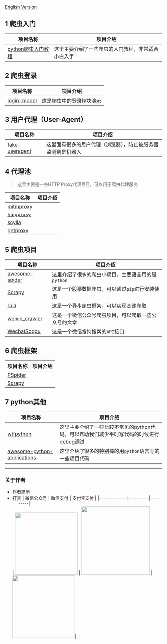 [English Version]()   
## 1 爬虫入门
|     项目名称          |             项目介绍                |
| -------------------- | ----------------------------------- |
| [python爬虫入门教程](https://github.com/lining0806/PythonSpiderNotes)| 这里主要介绍了一些爬虫的入门教程，非常适合小白入手 |
## 2 爬虫登录
|     项目名称          |             项目介绍                |
| -------------------- | ----------------------------------- |
| [login-model](https://github.com/crazyjums/awesome-python-login-model)| 这是爬虫中的登录模块演示 |
## 3 用户代理（User-Agent）
|     项目名称          |             项目介绍                |
| -------------------- | ----------------------------------- |
| [fake-useragent](https://github.com/crazyjums/fake-useragent)| 这里面有很多的用户代理（浏览器），防止被服务器监测到是机器人 |

## 4 代理池
>这里主要是一些HTTP Proxy代理项目，可以用于爬虫代理服务

|     项目名称          |             项目介绍                |
| -------------------- | ----------------------------------- |
| [mitmproxy](https://github.com/crazyjums/mitmproxy)|  |
| [haipproxy](https://github.com/crazyjums/haipproxy)     | |
|[scylla](https://github.com/crazyjums/scylla) | |
|[getproxy](https://github.com/crazyjums/getproxy)| |



## 5 爬虫项目
|     项目名称          |             项目介绍                |
| -------------------- | ----------------------------------- |
| [awesome-spider](https://github.com/facert/awesome-spider)  | 这里介绍了很多的爬虫小项目，主要语言用的是`python` |
| [Scrapy](https://github.com/scrapy/scrapy)     | 这是一个股票数据爬虫，可以通过`pip`进行安装使用 |
| [ruia](https://github.com/crazyjums/ruia)     | 这是一个异步爬虫框架，可以实现高速爬取 |
| [weixin_crawler](https://github.com/crazyjums/weixin_crawler)     | 这是一个微信公众号爬虫项目，可以爬取一些公众号的文章 |
| [WechatSogou](https://github.com/crazyjums/WechatSogou)| 这是一个微信搜狗搜索的`API`接口 |


## 6 爬虫框架
|     项目名称          |             项目介绍                |
| -------------------- | ----------------------------------- |
| [PSpider](https://github.com/xianhu/PSpider) |  |
| [Scrapy](https://github.com/scrapy/scrapy)     | |

## 7 python其他
|     项目名称          |             项目介绍                |
| ----------------- | ------------------------------- |
| [wtfpython](https://github.com/crazyjums/wtfpython) | 这里主要介绍了一些比较不常见的python代码，可以帮助我们减少平时写代码的时候进行debug调试 |
| [awesome-python-applications](https://github.com/crazyjums/awesome-python-applications)     | 这里介绍了很多的特别棒的用`python`语言写的一些项目代码          |




---
### 关于作者
- [作者简历](https://jums.club/about)   
- 打赏
|  微信公众号   | 微信支付  |  支付宝支付 |
|--------------|----------|-------------|  
| <img src="https://cdn.jsdelivr.net/gh/crazyjums/crazyjums.github.io@master/images/wechataccount.jpg" width="200px" height="200px"/>  | <img src="https://cdn.jsdelivr.net/gh/crazyjums/crazyjums.github.io@master/images/wechatpay.jpg" width="220px" height="220px"/> | <img src="https://cdn.jsdelivr.net/gh/crazyjums/crazyjums.github.io@master/images/alipay.jpg" width="200px" height="200px"/>|
